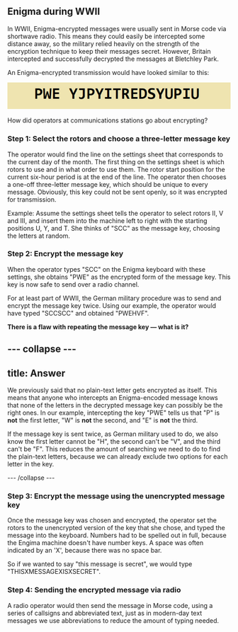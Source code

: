 ## Enigma during WWII

In WWII, Enigma-encrypted messages were usually sent in Morse code via shortwave radio. This means they could easily be intercepted some distance away, so the military relied heavily on the strength of the encryption technique to keep their messages secret. However, Britain intercepted and successfully decrypted the messages at Bletchley Park.

An Enigma-encrypted transmission would have looked similar to this:

![Encrypted message](images/encrypted-message.png)

How did operators at communications stations go about encrypting?

### Step 1: Select the rotors and choose a three-letter message key
The operator would find the line on the settings sheet that corresponds to the current day of the month. The first thing on the settings sheet is which rotors to use and in what order to use them. The rotor start position for the current six-hour period is at the end of the line. The operator then chooses a one-off three-letter message key, which should be unique to every message. Obviously, this key could not be sent openly, so it was encrypted for transmission.

Example:
Assume the settings sheet tells the operator to select rotors II, V and III, and insert them into the machine left to right with the starting positions U, Y, and T. She thinks of "SCC" as the message key, choosing the letters at random.

### Step 2: Encrypt the message key
When the operator types "SCC" on the Enigma keyboard with these settings, she obtains "PWE" as the encrypted form of the message key. This key is now safe to send over a radio channel.

For at least part of WWII, the German military procedure was to send and encrypt the message key twice. Using our example, the operator would have typed "SCCSCC" and obtained "PWEHVF".

**There is a flaw with repeating the message key — what is it?**

--- collapse ---
---
title: Answer
---
We previously said that no plain-text letter gets encrypted as itself. This means that anyone who intercepts an Enigma-encoded message knows that none of the letters in the decrypted message key can possibly be the right ones. In our example, intercepting the key "PWE" tells us that "P" is **not** the first letter, "W" is **not** the second, and "E" is **not** the third.

If the message key is sent twice, as German military used to do, we also know the first letter cannot be "H", the second can't be "V", and the third can't be "F". This reduces the amount of searching we need to do to find the plain-text letters, because we can already exclude two options for each letter in the key.

--- /collapse ---

### Step 3: Encrypt the message using the unencrypted message key
Once the message key was chosen and encrypted, the operator set the rotors to the unencrypted version of the key that she chose, and typed the message into the keyboard. Numbers had to be spelled out in full, because the Engima machine doesn't have number keys. A space was often indicated by an 'X', because there was no space bar.

So if we wanted to say "this message is secret", we would type "THISXMESSAGEXISXSECRET".

### Step 4: Sending the encrypted message via radio
A radio operator would then send the message in Morse code, using a series of callsigns and abbreviated text, just as in modern-day text messages we use abbreviations to reduce the amount of typing needed.
